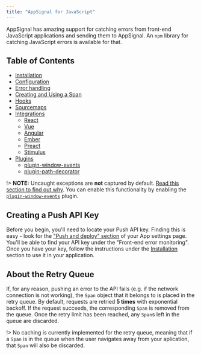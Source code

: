 ```yaml
---
title: "AppSignal for JavaScript"
---
```


AppSignal has amazing support for catching errors from front-end JavaScript applications and sending them to AppSignal. An `npm` library for catching JavaScript errors is available for that.

## Table of Contents

- [Installation](/front-end/installation.html)
- [Configuration](/front-end/configuration/)
- [Error handling](/front-end/error-handling.html)
- [Creating and Using a Span](/front-end/span.html)
- [Hooks](/front-end/hooks.html)
- [Sourcemaps](/front-end/sourcemaps.html)
- [Integrations](/front-end/integrations/)
  - [React](/front-end/integrations/react.html)
  - [Vue](/front-end/integrations/vue.html)
  - [Angular](/front-end/integrations/angular.html)
  - [Ember](/front-end/integrations/ember.html)
  - [Preact](/front-end/integrations/preact.html)
  - [Stimulus](/front-end/integrations/stimulus.html)
- [Plugins](/front-end/plugins/)
  - [plugin-window-events](/front-end/plugins/plugin-window-events.html)
  - [plugin-path-decorator](/front-end/plugins/plugin-path-decorator.html)

!> **NOTE:** Uncaught exceptions are **not** captured by default. [Read this section to find out why](/front-end/error-handling.html#uncaught-exceptions). You can enable this functionality by enabling the [`plugin-window-events`](/front-end/plugins/plugin-window-events.html) plugin.

## Creating a Push API Key

Before you begin, you'll need to locate your Push API key. Finding this is easy - look for the ["Push and deploy" section](https://appsignal.com/redirect-to/app?to=info) of your App settings page. You'll be able to find your API key under the "Front-end error monitoring". Once you have your key, follow the instructions under the [Installation](/front-end/installation.html) section to use it in your application.

## About the Retry Queue

If, for any reason, pushing an error to the API fails (e.g. if the network connection is not working), the `Span` object that it belongs to is placed in the retry queue. By default, requests are retried **5 times** with exponential backoff. If the request succeeds, the corresponding `Span` is removed from the queue. Once the retry limit has been reached, any `Span`s left in the queue are discarded.

!> No caching is currently implemented for the retry queue, meaning that if a `Span` is in the queue when the user navigates away from your aplication, that `Span` will also be discarded.
